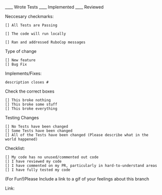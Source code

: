 ____ Wrote Tests 
____ Implemented
____ Reviewed

Neccesary checkmarks:

    [] All Tests are Passing

    [] The code will run locally
    
    [] Ran and addressed RuboCop messages 

Type of change

    [] New feature
    [] Bug Fix

Implements/Fixes:

    description closes #

Check the correct boxes

    [] This broke nothing
    [] This broke some stuff
    [] This broke everything

Testing Changes

    [] No Tests have been changed
    [] Some Tests have been changed
    [] All of the Tests have been changed (Please describe what in the world happened)

Checklist:

    [] My code has no unused/commented out code
    [] I have reviewed my code
    [] I have commented on my PR, particularly in hard-to-understand areas
    [] I have fully tested my code

(For Fun!)Please Include a link to a gif of your feelings about this branch

Link:
